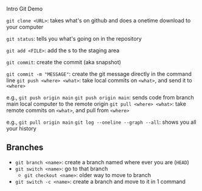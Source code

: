 Intro Git Demo

`git clone <URL>`: takes what's on github and does a onetime download to your computer

`git status`: tells you what's going on in the repository

`git add <FILE>`: add the s to the staging area

`git commit`: create the commit (aka snapshot)

`git commit -m "MESSAGE"`: create the git message directly in the command line
`git push <where> <what>`: take local commits on `<what>`, and send it to `<where>`

e.g., `git push origin main`
`git push origin main`: sends code from branch main local computer to the remote origin
`git pull <where> <what>`: take remote commits on `<what>`, and pull from `<where>`

e.g., `git pull origin main`
`git log --oneline --graph --all`: shows you all your history

## Branches

- `git branch <name>`: create a branch named <branch> where ever you are (`HEAD`)
- `git switch <name>`: go to that branch
  - `git checkout <name>`: older way to move to branch
- `git switch -c <name>`: create a branch and move to it in 1 command